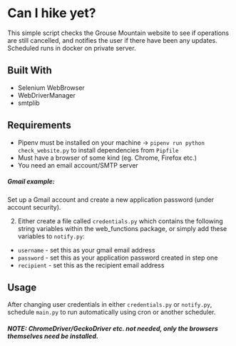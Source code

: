 # Can I hike yet?
This simple script checks the Grouse Mountain website to see if operations are still cancelled, and notifies the user if there have been any updates. Scheduled runs in docker on private server.

## Built With
- Selenium WebBrowser
- WebDriverManager
- smtplib

## Requirements
- Pipenv must be installed on your machine -> `pipenv run python check_website.py` to install dependencies from `Pipfile`
- Must have a browser of some kind (eg. Chrome, Firefox etc.)
- You need an email account/SMTP server
##### Gmail example:
Set up a Gmail account and create a new application password (under account security). 

2. Either create a file called `credentials.py` which contains the following string variables within the web_functions package, or simply add these variables to `notify.py`:
- `username` - set this as your gmail email address
- `password` - set this as your application password created in step one
- `recipient` - set this as the recipient email address 



## Usage
After changing user credentials in either `credentials.py` or `notify.py`, schedule `main.py` to run automatically using cron or another scheduler.

##### NOTE: ChromeDriver/GeckoDriver etc. not needed, only the browsers themselves need be installed.
